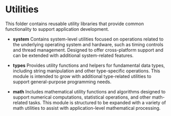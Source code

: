 # Utilities

This folder contains reusable utility libraries that provide common functionality to support application development.

- **system**
  Contains system-level utilities focused on operations related to the underlying operating system and hardware, such as timing controls and thread management. Designed to offer cross-platform support and can be extended with additional system-related features.

- **types**
  Provides utility functions and helpers for fundamental data types, including string manipulation and other type-specific operations. This module is intended to grow with additional type-related utilities to support general-purpose programming needs.

- **math**
  Includes mathematical utility functions and algorithms designed to support numerical computations, statistical operations, and other math-related tasks. This module is structured to be expanded with a variety of math utilities to assist with application-level mathematical processing.
